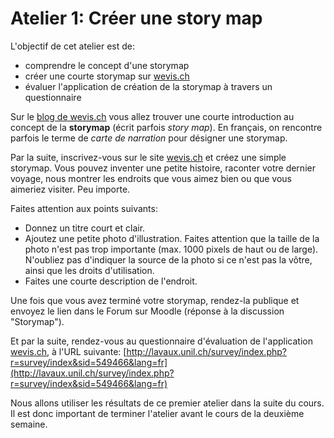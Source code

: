 # Atelier 1: Créer une story map


L'objectif de cet atelier est de:

- comprendre le concept d'une storymap
- créer une courte storymap sur [wevis.ch](https://www.wevis.ch)
- évaluer l'application de création de la storymap à travers un questionnaire

Sur le [blog de wevis.ch](https://www.wevis.ch/blog) vous allez trouver une courte introduction au concept de la __storymap__ (écrit parfois _story map_). En français, on rencontre parfois le terme de _carte de narration_ pour désigner une storymap.

Par la suite, inscrivez-vous sur le site [wevis.ch](https://www.wevis.ch) et créez une simple storymap. Vous pouvez inventer une petite histoire, raconter votre dernier voyage, nous montrer les endroits que vous aimez bien ou que vous aimeriez visiter. Peu importe.

Faites attention aux points suivants:

- Donnez un titre court et clair.
- Ajoutez une petite photo d'illustration. Faites attention que la taille de la photo n'est pas trop importante (max. 1000 pixels de haut ou de large). N'oubliez pas d'indiquer la source de la photo si ce n'est pas la vôtre, ainsi que les droits d'utilisation.
- Faites une courte description de l'endroit.

Une fois que vous avez terminé votre storymap, rendez-la publique et envoyez le lien dans le Forum sur Moodle (réponse à la discussion "Storymap").

Et par la suite, rendez-vous au questionnaire d'évaluation de l'application [wevis.ch](https://www.wevis.ch), à l'URL suivante: [http://lavaux.unil.ch/survey/index.php?r=survey/index&sid=549466&lang=fr](http://lavaux.unil.ch/survey/index.php?r=survey/index&sid=549466&lang=fr)

Nous allons utiliser les résultats de ce premier atelier dans la suite du cours. Il est donc important de terminer l'atelier avant le cours de la deuxième semaine.